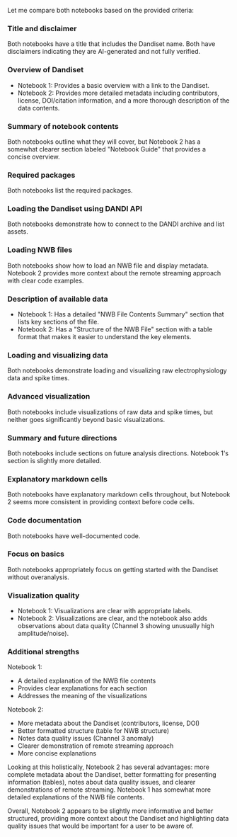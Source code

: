 Let me compare both notebooks based on the provided criteria:

### Title and disclaimer
Both notebooks have a title that includes the Dandiset name. Both have disclaimers indicating they are AI-generated and not fully verified.

### Overview of Dandiset
- Notebook 1: Provides a basic overview with a link to the Dandiset.
- Notebook 2: Provides more detailed metadata including contributors, license, DOI/citation information, and a more thorough description of the data contents.

### Summary of notebook contents
Both notebooks outline what they will cover, but Notebook 2 has a somewhat clearer section labeled "Notebook Guide" that provides a concise overview.

### Required packages
Both notebooks list the required packages.

### Loading the Dandiset using DANDI API
Both notebooks demonstrate how to connect to the DANDI archive and list assets.

### Loading NWB files
Both notebooks show how to load an NWB file and display metadata. Notebook 2 provides more context about the remote streaming approach with clear code examples.

### Description of available data
- Notebook 1: Has a detailed "NWB File Contents Summary" section that lists key sections of the file.
- Notebook 2: Has a "Structure of the NWB File" section with a table format that makes it easier to understand the key elements.

### Loading and visualizing data
Both notebooks demonstrate loading and visualizing raw electrophysiology data and spike times. 

### Advanced visualization
Both notebooks include visualizations of raw data and spike times, but neither goes significantly beyond basic visualizations.

### Summary and future directions
Both notebooks include sections on future analysis directions. Notebook 1's section is slightly more detailed.

### Explanatory markdown cells
Both notebooks have explanatory markdown cells throughout, but Notebook 2 seems more consistent in providing context before code cells.

### Code documentation
Both notebooks have well-documented code.

### Focus on basics
Both notebooks appropriately focus on getting started with the Dandiset without overanalysis.

### Visualization quality
- Notebook 1: Visualizations are clear with appropriate labels.
- Notebook 2: Visualizations are clear, and the notebook also adds observations about data quality (Channel 3 showing unusually high amplitude/noise).

### Additional strengths

Notebook 1:
- A detailed explanation of the NWB file contents
- Provides clear explanations for each section
- Addresses the meaning of the visualizations

Notebook 2:
- More metadata about the Dandiset (contributors, license, DOI)
- Better formatted structure (table for NWB structure)
- Notes data quality issues (Channel 3 anomaly)
- Clearer demonstration of remote streaming approach
- More concise explanations

Looking at this holistically, Notebook 2 has several advantages: more complete metadata about the Dandiset, better formatting for presenting information (tables), notes about data quality issues, and clearer demonstrations of remote streaming. Notebook 1 has somewhat more detailed explanations of the NWB file contents.

Overall, Notebook 2 appears to be slightly more informative and better structured, providing more context about the Dandiset and highlighting data quality issues that would be important for a user to be aware of.